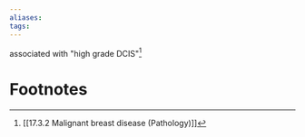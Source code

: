 ```yaml
---
aliases: 
tags: 
---
```


associated with "high grade DCIS"[^1]





# Footnotes

[^1]: [[17.3.2 Malignant breast disease (Pathology)]]